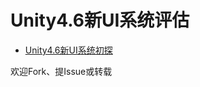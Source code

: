 Unity4.6新UI系统评估
==========

- [Unity4.6新UI系统初探](https://github.com/jaredoc/unity-ugui/tree/master/overview)

欢迎Fork、提Issue或转载
